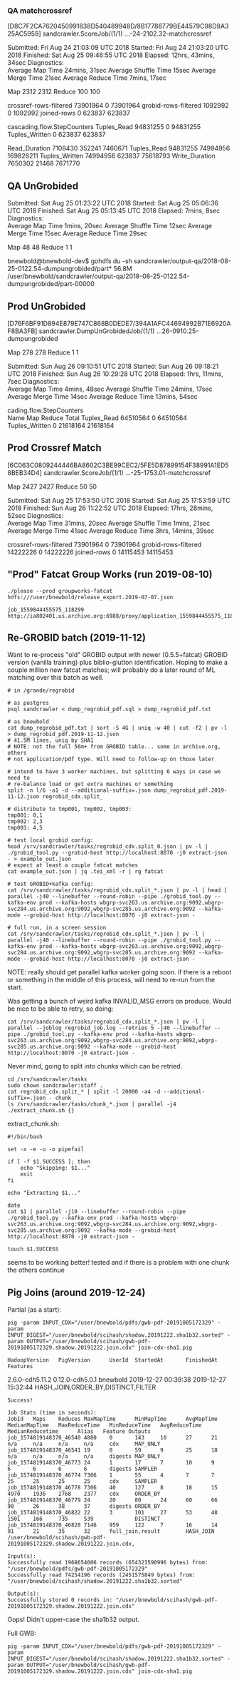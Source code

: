 
### QA matchcrossref

[D8C7F2CA7620450991838D540489948D/8B17786779BE44579C98D8A325AC5959] sandcrawler.ScoreJob/(1/1) ...-24-2102.32-matchcrossref

Submitted:  Fri Aug 24 21:03:09 UTC 2018
Started:    Fri Aug 24 21:03:20 UTC 2018
Finished:   Sat Aug 25 09:46:55 UTC 2018
Elapsed:    12hrs, 43mins, 34sec
Diagnostics:    
Average Map Time    24mins, 31sec
Average Shuffle Time    15sec
Average Merge Time  21sec
Average Reduce Time 7mins, 17sec

Map 2312    2312
Reduce  100 100

crossref-rows-filtered  73901964    0   73901964
grobid-rows-filtered    1092992 0   1092992
joined-rows 0   623837  623837

cascading.flow.StepCounters 
Tuples_Read 94831255    0   94831255
Tuples_Written  0   623837  623837

Read_Duration   7108430 352241  7460671
Tuples_Read 94831255    74994956    169826211
Tuples_Written  74994956    623837  75618793
Write_Duration  7650302 21468   7671770

## QA UnGrobided

Submitted:  Sat Aug 25 01:23:22 UTC 2018
Started:    Sat Aug 25 05:06:36 UTC 2018
Finished:   Sat Aug 25 05:13:45 UTC 2018
Elapsed:    7mins, 8sec
Diagnostics:    
Average Map Time    1mins, 20sec
Average Shuffle Time    12sec
Average Merge Time  15sec
Average Reduce Time 29sec

Map 48  48
Reduce  1   1

bnewbold@bnewbold-dev$ gohdfs du -sh sandcrawler/output-qa/2018-08-25-0122.54-dumpungrobided/part*
56.8M   /user/bnewbold/sandcrawler/output-qa/2018-08-25-0122.54-dumpungrobided/part-00000

## Prod UnGrobided

[D76F6BF91D894E879E747C868B0DEDE7/394A1AFC44694992B71E6920AF8BA3FB] sandcrawler.DumpUnGrobidedJob/(1/1) ...26-0910.25-dumpungrobided

Map    278 278
Reduce  1   1

Submitted:  Sun Aug 26 09:10:51 UTC 2018
Started:    Sun Aug 26 09:18:21 UTC 2018
Finished:   Sun Aug 26 10:29:28 UTC 2018
Elapsed:    1hrs, 11mins, 7sec
Diagnostics:    
Average Map Time    4mins, 48sec
Average Shuffle Time    24mins, 17sec
Average Merge Time  14sec
Average Reduce Time 13mins, 54sec


cading.flow.StepCounters    
Name
Map
Reduce
Total
Tuples_Read 64510564    0   64510564
Tuples_Written  0   21618164    21618164

## Prod Crossref Match

[6C063C0809244446BA8602C3BE99CEC2/5FE5D87899154F38991A1ED58BEB34D4] sandcrawler.ScoreJob/(1/1) ...-25-1753.01-matchcrossref

Map 2427    2427
Reduce  50  50

Submitted:  Sat Aug 25 17:53:50 UTC 2018
Started:    Sat Aug 25 17:53:59 UTC 2018
Finished:   Sun Aug 26 11:22:52 UTC 2018
Elapsed:    17hrs, 28mins, 52sec
Diagnostics:    
Average Map Time    31mins, 20sec
Average Shuffle Time    1mins, 21sec
Average Merge Time  41sec
Average Reduce Time 3hrs, 14mins, 39sec

crossref-rows-filtered  73901964    0   73901964
grobid-rows-filtered    14222226    0   14222226
joined-rows 0   14115453    14115453

## "Prod" Fatcat Group Works (run 2019-08-10)

    ./please --prod groupworks-fatcat hdfs:///user/bnewbold/release_export.2019-07-07.json

    job_1559844455575_118299
    http://ia802401.us.archive.org:6988/proxy/application_1559844455575_118299

## Re-GROBID batch (2019-11-12)

Want to re-process "old" GROBID output with newer (0.5.5+fatcat) GROBID version
(vanilla training) plus biblio-glutton identification. Hoping to make a couple
million new fatcat matches; will probably do a later round of ML matching over
this batch as well.

    # in /grande/regrobid

    # as postgres
    psql sandcrawler < dump_regrobid_pdf.sql > dump_regrobid_pdf.txt

    # as bnewbold
    cat dump_regrobid_pdf.txt | sort -S 4G | uniq -w 40 | cut -f2 | pv -l > dump_regrobid_pdf.2019-11-12.json
    # 41.5M lines, uniq by SHA1
    # NOTE: not the full 56m+ from GROBID table... some in archive.org, others
    # not application/pdf type. Will need to follow-up on those later

    # intend to have 3 worker machines, but splitting 6 ways in case we need to
    # re-balance load or get extra machines or something
    split -n l/6 -a1 -d --additional-suffix=.json dump_regrobid_pdf.2019-11-12.json regrobid_cdx.split_

    # distribute to tmp001, tmp002, tmp003:
    tmp001: 0,1
    tmp002: 2,3
    tmp003: 4,5

    # test local grobid config:
    head /srv/sandcrawler/tasks/regrobid_cdx.split_0.json | pv -l | ./grobid_tool.py --grobid-host http://localhost:8070 -j0 extract-json - > example_out.json
    # expect at least a couple fatcat matches
    cat example_out.json | jq .tei_xml -r | rg fatcat

    # test GROBID+kafka config:
    cat /srv/sandcrawler/tasks/regrobid_cdx.split_*.json | pv -l | head | parallel -j40 --linebuffer --round-robin --pipe ./grobid_tool.py --kafka-env prod --kafka-hosts wbgrp-svc263.us.archive.org:9092,wbgrp-svc284.us.archive.org:9092,wbgrp-svc285.us.archive.org:9092 --kafka-mode --grobid-host http://localhost:8070 -j0 extract-json -
    
    # full run, in a screen session
    cat /srv/sandcrawler/tasks/regrobid_cdx.split_*.json | pv -l | parallel -j40 --linebuffer --round-robin --pipe ./grobid_tool.py --kafka-env prod --kafka-hosts wbgrp-svc263.us.archive.org:9092,wbgrp-svc284.us.archive.org:9092,wbgrp-svc285.us.archive.org:9092 --kafka-mode --grobid-host http://localhost:8070 -j0 extract-json -

NOTE: really should get parallel kafka worker going soon. if there is a reboot
or something in the middle of this process, will need to re-run from the start.

Was getting a bunch of weird kafka INVALID_MSG errors on produce. Would be nice to be able to retry, so doing:

    cat /srv/sandcrawler/tasks/regrobid_cdx.split_*.json | pv -l | parallel --joblog regrobid_job.log --retries 5 -j40 --linebuffer --pipe ./grobid_tool.py --kafka-env prod --kafka-hosts wbgrp-svc263.us.archive.org:9092,wbgrp-svc284.us.archive.org:9092,wbgrp-svc285.us.archive.org:9092 --kafka-mode --grobid-host http://localhost:8070 -j0 extract-json -

Never mind, going to split into chunks which can be retried.

    cd /srv/sandcrawler/tasks
    sudo chown sandcrawler:staff .
    cat regrobid_cdx.split_* | split -l 20000 -a4 -d --additional-suffix=.json - chunk_
    ls /srv/sandcrawler/tasks/chunk_*.json | parallel -j4 ./extract_chunk.sh {}

extract_chunk.sh:


    #!/bin/bash

    set -x -e -u -o pipefail

    if [ -f $1.SUCCESS ]; then
        echo "Skipping: $1..."
        exit
    fi

    echo "Extracting $1..."

    date
    cat $1 | parallel -j10 --linebuffer --round-robin --pipe ./grobid_tool.py --kafka-env prod --kafka-hosts wbgrp-svc263.us.archive.org:9092,wbgrp-svc284.us.archive.org:9092,wbgrp-svc285.us.archive.org:9092 --kafka-mode --grobid-host http://localhost:8070 -j0 extract-json -

    touch $1.SUCCESS

seems to be working better! tested and if there is a problem with one chunk the others continue

## Pig Joins (around 2019-12-24)

Partial (as a start):

    pig -param INPUT_CDX="/user/bnewbold/pdfs/gwb-pdf-20191005172329" -param INPUT_DIGEST="/user/bnewbold/scihash/shadow.20191222.sha1b32.sorted" -param OUTPUT="/user/bnewbold/scihash/gwb-pdf-20191005172329.shadow.20191222.join.cdx" join-cdx-sha1.pig

    HadoopVersion   PigVersion      UserId  StartedAt       FinishedAt      Features
2.6.0-cdh5.11.2 0.12.0-cdh5.0.1 bnewbold        2019-12-27 00:39:38     2019-12-27 15:32:44     HASH_JOIN,ORDER_BY,DISTINCT,FILTER

    Success!

    Job Stats (time in seconds):
    JobId   Maps    Reduces MaxMapTime      MinMapTIme      AvgMapTime      MedianMapTime   MaxReduceTime   MinReduceTime   AvgReduceTime   MedianReducetime      Alias   Feature Outputs
    job_1574819148370_46540 4880    0       143     10      27      21      n/a     n/a     n/a     n/a     cdx     MAP_ONLY
    job_1574819148370_46541 19      0       59      9       25      18      n/a     n/a     n/a     n/a     digests MAP_ONLY
    job_1574819148370_46773 24      1       17      7       10      9       6       6       6       6       digests SAMPLER
    job_1574819148370_46774 7306    1       55      4       7       7       25      25      25      25      cdx     SAMPLER
    job_1574819148370_46778 7306    40      127     8       18      15      4970    1936    2768    2377    cdx     ORDER_BY
    job_1574819148370_46779 24      20      80      24      60      66      90      26      38      37      digests ORDER_BY
    job_1574819148370_46822 22      3       101     27      53      48      1501    166     735     539             DISTINCT
    job_1574819148370_46828 7146    959     122     7       16      14      91      21      35      32      full_join,result        HASH_JOIN    /user/bnewbold/scihash/gwb-pdf-20191005172329.shadow.20191222.join.cdx,

    Input(s):
    Successfully read 1968654006 records (654323590996 bytes) from: "/user/bnewbold/pdfs/gwb-pdf-20191005172329"
    Successfully read 74254196 records (2451575849 bytes) from: "/user/bnewbold/scihash/shadow.20191222.sha1b32.sorted"

    Output(s):
    Successfully stored 0 records in: "/user/bnewbold/scihash/gwb-pdf-20191005172329.shadow.20191222.join.cdx"

Oops! Didn't upper-case the sha1b32 output.

Full GWB:

    pig -param INPUT_CDX="/user/bnewbold/pdfs/gwb-pdf-20191005172329" -param INPUT_DIGEST="/user/bnewbold/scihash/shadow.20191222.sha1b32.sorted" -param OUTPUT="/user/bnewbold/scihash/gwb-pdf-20191005172329.shadow.20191222.join.cdx" join-cdx-sha1.pig
